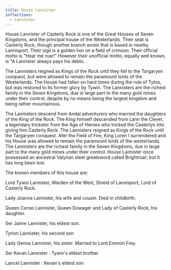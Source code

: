 ```yaml
---
title: House Lannister
inflections:
  - Lannister
---
```


House Lannister of Casterly Rock is one of the Great Houses of Seven Kingdoms, and the principal house of the Westerlands. Their seat is Casterly Rock, though another branch exists that is based in nearby Lannisport. Their sigil is a golden lion on a field of crimson. Their official motto is "Hear me roar!" However their unofficial motto, equally well known, is "A Lannister always pays his debts.

The Lannisters reigned as Kings of the Rock until they fell to the Targaryen conquest, but were allowed to remain the paramount lords of the Westerlands. The House had fallen on hard times during the rule of Tytos, but was restored to its former glory by Tywin. The Lannisters are the richest family in the Seven Kingdoms, due in large part to the many gold mines under their control, despite by no means being the largest kingdom and being rather mountainous.

The Lannisters descend from Andal adventurers who married the daughters of the King of the Rock. The King himself descended from Lann the Clever, a legendary trickster from the Age of Heroes who tricked the Casterlys into giving him Casterly Rock. The Lannisters reigned as Kings of the Rock until the Targaryen conquest. Afer the Field of Fire, King Loren I surrendered and his House was allowed to remain the paramount lords of the westerlands. The Lannisters are the richest family in the Seven Kingdoms, due in large part to the many gold mines under their control. House Lannister once possessed an ancestral Valyrian steel greatsword called Brightroar; but it has long been lost.

The known members of this house are:

Lord Tywin Lannister, Warden of the West, Shield of Lannisport, Lord of Casterly Rock.

Lady Joanna Lannister, his wife and cousin. Died in childbirth.

Queen Cersei Lannister, Queen Dowager and Lady of Casterly Rock, his daughter.

Ser Jaime Lannister, his eldest son.

Tyrion Lannister, his second son

Lady Genna Lannister, his sister. Married to Lord Emmon Frey.

Ser Kevan Lannister : Tywin's eldest brother

Lancel Lannister : Kevan's eldest son


